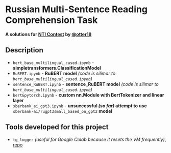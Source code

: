 # Russian Multi-Sentence Reading Comprehension Task
**A solutions for [NTI Contest](https://onti2020.ai-academy.ru) by [@otter18](github.com/otter18)**
## Description
- `bert_base_multilingual_cased.ipynb` - **simpletransformers.ClassificationModel**
- `RuBERT.ipynb` - **RuBERT model** *(code is silimar to `bert_base_multilingual_cased.ipynb`)*
- `sentence_RuBERT.ipynb` - **sentence_RuBERT model** *(code is silimar to `bert_base_multilingual_cased.ipynb`)*
- `bert&pytorch.ipynb` - **custom nn.Module with BertTokenizer and linear layer**
- `sberbank_ai_gpt3.ipynb` - **unsuccessful *(so far)* attempt to use** `sberbank-ai/rugpt3small_based_on_gpt2` **model**
## Tools developed for this project
- `tg_logger` *(useful for Google Colab because it resets the VM frequently)*, [repo](github.com/otter18/tg_logger)
